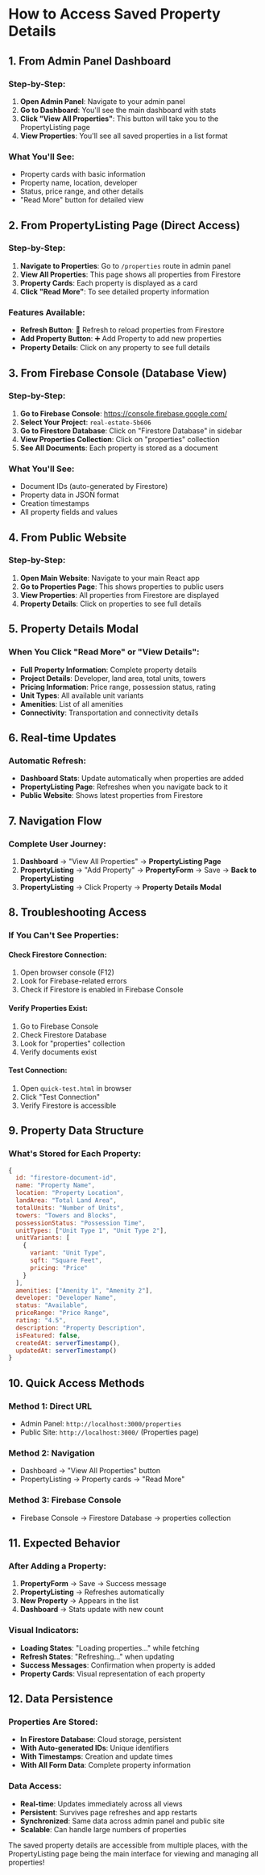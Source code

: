 # How to Access Saved Property Details

## 1. From Admin Panel Dashboard

### Step-by-Step:
1. **Open Admin Panel**: Navigate to your admin panel
2. **Go to Dashboard**: You'll see the main dashboard with stats
3. **Click "View All Properties"**: This button will take you to the PropertyListing page
4. **View Properties**: You'll see all saved properties in a list format

### What You'll See:
- Property cards with basic information
- Property name, location, developer
- Status, price range, and other details
- "Read More" button for detailed view

## 2. From PropertyListing Page (Direct Access)

### Step-by-Step:
1. **Navigate to Properties**: Go to `/properties` route in admin panel
2. **View All Properties**: This page shows all properties from Firestore
3. **Property Cards**: Each property is displayed as a card
4. **Click "Read More"**: To see detailed property information

### Features Available:
- **Refresh Button**: 🔄 Refresh to reload properties from Firestore
- **Add Property Button**: ➕ Add Property to add new properties
- **Property Details**: Click on any property to see full details

## 3. From Firebase Console (Database View)

### Step-by-Step:
1. **Go to Firebase Console**: https://console.firebase.google.com/
2. **Select Your Project**: `real-estate-5b606`
3. **Go to Firestore Database**: Click on "Firestore Database" in sidebar
4. **View Properties Collection**: Click on "properties" collection
5. **See All Documents**: Each property is stored as a document

### What You'll See:
- Document IDs (auto-generated by Firestore)
- Property data in JSON format
- Creation timestamps
- All property fields and values

## 4. From Public Website

### Step-by-Step:
1. **Open Main Website**: Navigate to your main React app
2. **Go to Properties Page**: This shows properties to public users
3. **View Properties**: All properties from Firestore are displayed
4. **Property Details**: Click on properties to see full details

## 5. Property Details Modal

### When You Click "Read More" or "View Details":
- **Full Property Information**: Complete property details
- **Project Details**: Developer, land area, total units, towers
- **Pricing Information**: Price range, possession status, rating
- **Unit Types**: All available unit variants
- **Amenities**: List of all amenities
- **Connectivity**: Transportation and connectivity details

## 6. Real-time Updates

### Automatic Refresh:
- **Dashboard Stats**: Update automatically when properties are added
- **PropertyListing Page**: Refreshes when you navigate back to it
- **Public Website**: Shows latest properties from Firestore

## 7. Navigation Flow

### Complete User Journey:
1. **Dashboard** → "View All Properties" → **PropertyListing Page**
2. **PropertyListing** → "Add Property" → **PropertyForm** → Save → **Back to PropertyListing**
3. **PropertyListing** → Click Property → **Property Details Modal**

## 8. Troubleshooting Access

### If You Can't See Properties:

#### Check Firestore Connection:
1. Open browser console (F12)
2. Look for Firebase-related errors
3. Check if Firestore is enabled in Firebase Console

#### Verify Properties Exist:
1. Go to Firebase Console
2. Check Firestore Database
3. Look for "properties" collection
4. Verify documents exist

#### Test Connection:
1. Open `quick-test.html` in browser
2. Click "Test Connection"
3. Verify Firestore is accessible

## 9. Property Data Structure

### What's Stored for Each Property:
```javascript
{
  id: "firestore-document-id",
  name: "Property Name",
  location: "Property Location",
  landArea: "Total Land Area",
  totalUnits: "Number of Units",
  towers: "Towers and Blocks",
  possessionStatus: "Possession Time",
  unitTypes: ["Unit Type 1", "Unit Type 2"],
  unitVariants: [
    {
      variant: "Unit Type",
      sqft: "Square Feet",
      pricing: "Price"
    }
  ],
  amenities: ["Amenity 1", "Amenity 2"],
  developer: "Developer Name",
  status: "Available",
  priceRange: "Price Range",
  rating: "4.5",
  description: "Property Description",
  isFeatured: false,
  createdAt: serverTimestamp(),
  updatedAt: serverTimestamp()
}
```

## 10. Quick Access Methods

### Method 1: Direct URL
- Admin Panel: `http://localhost:3000/properties`
- Public Site: `http://localhost:3000/` (Properties page)

### Method 2: Navigation
- Dashboard → "View All Properties" button
- PropertyListing → Property cards → "Read More"

### Method 3: Firebase Console
- Firebase Console → Firestore Database → properties collection

## 11. Expected Behavior

### After Adding a Property:
1. **PropertyForm** → Save → Success message
2. **PropertyListing** → Refreshes automatically
3. **New Property** → Appears in the list
4. **Dashboard** → Stats update with new count

### Visual Indicators:
- **Loading States**: "Loading properties..." while fetching
- **Refresh States**: "Refreshing..." when updating
- **Success Messages**: Confirmation when property is added
- **Property Cards**: Visual representation of each property

## 12. Data Persistence

### Properties Are Stored:
- **In Firestore Database**: Cloud storage, persistent
- **With Auto-generated IDs**: Unique identifiers
- **With Timestamps**: Creation and update times
- **With All Form Data**: Complete property information

### Data Access:
- **Real-time**: Updates immediately across all views
- **Persistent**: Survives page refreshes and app restarts
- **Synchronized**: Same data across admin panel and public site
- **Scalable**: Can handle large numbers of properties

The saved property details are accessible from multiple places, with the PropertyListing page being the main interface for viewing and managing all properties!



